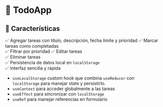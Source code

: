 # 📝 TodoApp

## 🚀 Características

✅ Agregar tareas con título, descripción, fecha límite y prioridad
✅ Marcar tareas como completadas  
✅ Filtrar por prioridad
✅ Editar tareas  
✅ Eliminar tareas  
✅ Persistencia de datos local en `localStorage`  
✅ Interfaz sencilla y rápida  

- `useLocalStorage` custom hook que combina `useReducer` con `localStorage` para manejar state y persistirlo.
- `useContext` para acceder globalmente a las tareas
- `useEffect` para sincronizar con `localStorage`  
- `useRef` para manejar referencias en formulario 